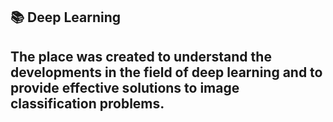 ## 📚 Deep Learning

## The place was created to understand the developments in the field of deep learning and to provide effective solutions to image classification problems.
